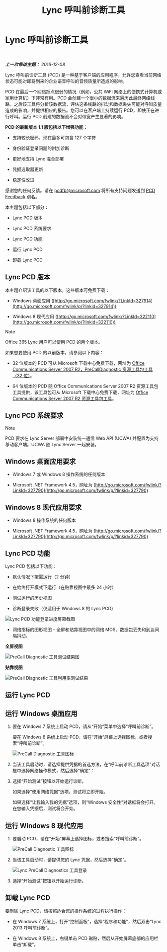 ﻿---
title: Lync 呼叫前诊断工具
TOCTitle: Lync 呼叫前诊断工具
ms:assetid: 0ff291ec-cfb4-43eb-b5d6-a7a325681e3f
ms:mtpsurl: https://technet.microsoft.com/zh-cn/library/Dn451255(v=OCS.15)
ms:contentKeyID: 59602813
ms.date: 12/10/2016
mtps_version: v=OCS.15
ms.translationtype: HT
---

# Lync 呼叫前诊断工具

 

_**上一次修改主题：** 2016-12-08_

Lync 呼叫前诊断工具 (PCD) 是一种基于客户端的应用程序，允许您查看当前网络状态可能对即将到来的企业语音呼叫的音频质量所造成的影响。

PCD 在最后一个网络跃点很弱的情况（例如，公共 WiFi 网络上的便携式计算机或家用计算机）下非常有用。PCD 会创建一个很小的数据流来遍历此最终网络线路。之后该工具将分析该数据流，评估这条线路的抖动和数据丢失可能对呼叫质量造成的影响，并提供相应的报告。您可以在客户端上持续运行 PCD，即使正在进行呼叫。运行 PCD 创建的数据流不会对带宽产生显著的影响。

**PCD 的最新版本 1.1 版包括以下增强功能：**

  - 支持较长密码，现在最多可包含 127 个字符

  - 身份验证登录问题的附加诊断

  - 更好地支持 Lync 混合部署

  - 凭据选取器更新

  - 稳定性改进

感谢您的任何反馈。请在 <pcdfb@microsoft.com> 将所有支持问题发送到 [PCD Feedback](mailto:pcdfb@microsoft.com) 别名。

本主题包括以下部分：

  - Lync PCD 版本

  - Lync PCD 系统要求

  - Lync PCD 功能

  - 运行 Lync PCD

  - 卸载 Lync PCD

## Lync PCD 版本

本主题介绍该工具的以下版本，这些版本可免费下载：

  - Windows 桌面应用 ([http://go.microsoft.com/fwlink/?LinkId=327914](http://go.microsoft.com/fwlink/p/?linkid=327914))

  - Windows 8 现代应用 ([http://go.microsoft.com/fwlink/?LinkId=322110](http://go.microsoft.com/fwlink/p/?linkid=322110))

> [!NOTE]  
> Office 365 Lync 用户可以使用 PCD 的两个版本。



如果想要使用 PCD 的以前版本，请参阅以下内容：

  - 32 位版本的 PCD 可从 Microsoft 下载中心免费下载，网址为 [Office Communications Server 2007 R2，PreCallDiagnostic 资源工具包工具（32 位）](http://go.microsoft.com/fwlink/p/?linkid=164769)。

  - 64 位版本的 PCD 随 Office Communications Server 2007 R2 资源工具包工具提供，该工具包可从 Microsoft 下载中心免费下载，网址为 [Office Communications Server 2007 R2 资源工具包工具](http://go.microsoft.com/fwlink/p/?linkid=145159)。

## Lync PCD 系统要求

> [!NOTE]  
> PCD 要求在 Lync Server 部署中安装统一通信 Web API (UCWA) 并配置为支持移动客户端。UCWA 随 Lync Server 一起安装。



## Windows 桌面应用要求

  - Windows 7 或 Windows 8 操作系统的任何版本

  - Microsoft .NET Framework 4.5，网址为 [http://go.microsoft.com/fwlink/?LinkId=327790](http://go.microsoft.com/fwlink/p/?linkid=327790)

## Windows 8 现代应用要求

  - Windows 8 操作系统的任何版本

  - Microsoft .NET Framework 4.5，网址为 [http://go.microsoft.com/fwlink/?LinkId=327790](http://go.microsoft.com/fwlink/p/?linkid=327790)

## Lync PCD 功能

Lync PCD 包括以下功能：

  - 默认情况下按需运行（2 分钟）

  - 在始终打开模式下运行（在贴靠视图中最多 24 小时）

  - 测试运行的历史视图

  - 诊断登录失败（仅适用于 Windows 8 的 Lync PCD）

![Lync PCD 功能登录进度屏幕截图](images/Dn451255.7e0eb891-1481-47ae-8d63-164468f69c96(OCS.15).png "Lync PCD 功能登录进度屏幕截图")

  - 网络指标的图形视图 – 全屏和贴靠视图中的网络 MOS、数据包丢失和到达间隔抖动。

**全屏视图**

![PreCall Diagnostic 工具测试结果图](images/Dn451255.5d01fd94-9e59-4823-96c7-7a1c83dd7d31(OCS.15).png "PreCall Diagnostic 工具测试结果图")

**贴靠视图**

![PreCall Diagnostic 工具利用率测试结果](images/Dn451255.30501ba7-22d1-4db1-9297-56cf7dc6721c(OCS.15).png "PreCall Diagnostic 工具利用率测试结果")

## 运行 Lync PCD

## 运行 Windows 桌面应用

1.  要在 Windows 7 系统上启动 PCD，请从“开始”菜单中选择“呼叫前诊断”。
    
    要在 Windows 8 系统上启动 PCD，请在“开始”屏幕上选择图标，或者搜索“呼叫前诊断”。
    
    ![PreCall Diagnostic 工具图标](images/Dn451255.c9800fde-54f6-4efe-bb35-1a38064ec380(OCS.15).png "PreCall Diagnostic 工具图标")

2.  当该工具启动时，请选择提供凭据的首选方法，在“呼叫前诊断工具选项”对话框中选择网络操作模式，然后选择“确定”：

3.  选择“开始测试”按钮以开始运行诊断。
    
    如果选择“使用网络凭据”选项，测试将立即开始。
    
    如果选择“让我输入我的凭据”选项，则“Windows 安全性”对话框将会打开。在您输入凭据后，测试将会开始。


## 运行 Windows 8 现代应用

1.  要启动 PCD，请在“开始”屏幕上选择图标，或者搜索“呼叫前诊断”。
    
    ![PreCall Diagnostic 工具图标](images/Dn451255.c9800fde-54f6-4efe-bb35-1a38064ec380(OCS.15).png "PreCall Diagnostic 工具图标")

2.  当该工具启动时，请提供您的 Lync 凭据，然后选择“确定”。
    
    ![Lync PreCall Diagnostics 工具登录](images/Dn451255.88039914-4c68-48f6-a9fa-58cb4e3f3488(OCS.15).jpg "Lync PreCall Diagnostics 工具登录")

3.  选择“开始测试”按钮以开始运行诊断。


## 卸载 Lync PCD

要删除 Lync PCD，请按照适合您的操作系统的过程执行操作：

  - 在 Windows 7 系统上，打开“控制面板”，选择“程序和功能”，然后双击“Lync 2013 呼叫前诊断”。

  - 在 Windows 8 系统上，右键单击 PCD 磁贴，然后从开始屏幕底部的应用栏单击“卸载”。

